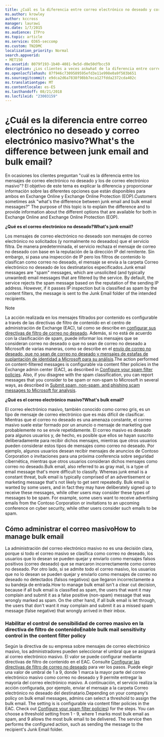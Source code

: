 ```yaml
---
title: ¿Cuál es la diferencia entre correo electrónico no deseado y correo electrónico masivo?
ms.author: krowley
author: kccross
manager: laurawi
ms.date: 1/7/2015
ms.audience: ITPro
ms.topic: article
ms.service: O365-seccomp
ms.custom: TN2DMC
localization_priority: Normal
search.appverid:
- MET150
ms.assetid: 8079f193-1b40-4081-9e5d-d0e50dfbcc59
description: ¿Los clientes a veces askwhat de la diferencia entre correo electrónico no deseado y mensajes de correo electrónico masivo? El propósito de este tema es para explicar la diferencia y para proporcionar información sobre las diferentes opciones que están disponibles para ambos tipos en Exchange Online y Exchange Online Protection (EOP).
ms.openlocfilehash: 87f946c7309589595efd3e11e998e0a9f503b651
ms.sourcegitcommit: e9dca2d6a7838f98bb7eca127fdda2372cda402c
ms.translationtype: MT
ms.contentlocale: es-ES
ms.lasthandoff: 08/21/2018
ms.locfileid: "23003159"
---
```

# <a name="whats-the-difference-between-junk-email-and-bulk-email"></a><span data-ttu-id="4554e-103">¿Cuál es la diferencia entre correo electrónico no deseado y correo electrónico masivo?</span><span class="sxs-lookup"><span data-stu-id="4554e-103">What's the difference between junk email and bulk email?</span></span>

<span data-ttu-id="4554e-p101">En ocasiones los clientes preguntan "cuál es la diferencia entre los mensajes de correo electrónico no deseado y los de correo electrónico masivo"? El objetivo de este tema es explicar la diferencia y proporcionar información sobre las diferentes opciones que están disponibles para ambos en Exchange Online y Exchange Online Protection (EOP).</span><span class="sxs-lookup"><span data-stu-id="4554e-p101">Customers sometimes ask "what's the difference between junk email and bulk email messages?" The purpose of this topic is to explain the difference and to provide information about the different options that are available for both in Exchange Online and Exchange Online Protection (EOP).</span></span>
  
 <span data-ttu-id="4554e-106">**¿Qué es el correo electrónico no deseado?**</span><span class="sxs-lookup"><span data-stu-id="4554e-106">**What's junk email?**</span></span>
  
<span data-ttu-id="4554e-p102">Los mensajes de correo electrónico no deseado son mensajes de correo electrónico no solicitados (y normalmente no deseados) que el servicio filtra. De manera predeterminada, el servicio rechaza el mensaje de correo no deseado con base en la reputación de la dirección IP del remitente. Sin embargo, si pasa una inspección de IP pero los filtros de contenido lo clasifican como correo no deseado, el mensaje se envía a la carpeta Correo electrónico no deseado de los destinatarios especificados.</span><span class="sxs-lookup"><span data-stu-id="4554e-p102">Junk email messages are "spam" messages, which are unsolicited (and typically unwanted) email messages that are filtered by the service. By default, the service rejects the spam message based on the reputation of the sending IP address. However, if it passes IP inspection but is classified as spam by the content filters, the message is sent to the Junk Email folder of the intended recipients.</span></span> 
  
> [!NOTE]
> <span data-ttu-id="4554e-p103">La acción realizada en los mensajes filtrados por contenido es configurable a través de las directivas de filtro de contenido en el centro de administración de Exchange (EAC), tal como se describe en [configurar sus directivas de filtro de correo no deseado](configure-your-spam-filter-policies.md). Además, si no está de acuerdo con la clasificación de spam, puede informar los mensajes que se consideran correo no deseado o que no sean de correo no deseado a Microsoft de varias maneras, como se describe en el [envío de correo no deseado, que no sean de correo no deseado y mensajes de estafas de suplantación de identidad a Microsoft para su análisis](submit-spam-non-spam-and-phishing-scam-messages-to-microsoft-for-analysis.md).</span><span class="sxs-lookup"><span data-stu-id="4554e-p103">The action performed on content-filtered messages is configurable via content filter policies in the Exchange admin center (EAC), as described in [Configure your spam filter policies](configure-your-spam-filter-policies.md). Also, if you disagree with the spam classification, you can report messages that you consider to be spam or non-spam to Microsoft in several ways, as described in [Submit spam, non-spam, and phishing scam messages to Microsoft for analysis](submit-spam-non-spam-and-phishing-scam-messages-to-microsoft-for-analysis.md).</span></span> 
  
 <span data-ttu-id="4554e-112">**¿Qué es el correo electrónico masivo?**</span><span class="sxs-lookup"><span data-stu-id="4554e-112">**What's bulk email?**</span></span>
  
<span data-ttu-id="4554e-p104">El correo electrónico masivo, también conocido como correo gris, es un tipo de mensaje de correo electrónico que es más difícil de clasificar. Mientras que el correo no deseado es una amenaza constante, el correo masivo suele estar formado por un anuncio o mensaje de marketing que probablemente no se envíe repetidamente. El correo masivo es deseado para algunos usuarios y, de hecho, es posible que ellos se hayan suscrito deliberadamente para recibir dichos mensajes, mientras que otros usuarios pueden considerar estos tipos de mensajes como correo no deseado. Por ejemplo, algunos usuarios desean recibir mensajes de anuncios de Contoso Corporation o invitaciones para una próxima conferencia sobre seguridad cibernética, mientras que otros usuarios consideran dichos mensajes como correo no deseado.</span><span class="sxs-lookup"><span data-stu-id="4554e-p104">Bulk email, also referred to as gray mail, is a type of email message that's more difficult to classify. Whereas junk email is a constant threat, bulk email is typically comprised of an advertisement or marketing message that's not likely to get sent repeatedly. Bulk email is wanted by some users, and in fact they may have deliberately signed up to receive these messages, while other users may consider these types of messages to be spam. For example, some users want to receive advertising emails from the Contoso Corporation or invitations to an upcoming conference on cyber security, while other users consider such emails to be spam.</span></span>
  
## <a name="how-to-manage-bulk-email"></a><span data-ttu-id="4554e-117">Cómo administrar el correo masivo</span><span class="sxs-lookup"><span data-stu-id="4554e-117">How to manage bulk email</span></span>

<span data-ttu-id="4554e-p105">La administración del correo electrónico masivo no es una decisión clara, porque si todo el correo masivo se clasifica como correo no deseado, los usuarios que lo desean se pueden quejar y enviarlo como mensajes falsos positivos (correo deseado) que se marcaron incorrectamente como correo no deseado. Por otro lado, si se admite todo el correo masivo, los usuarios que no lo desean se pueden quejar y enviarlo como mensajes de correo no deseado no detectados (falsos negativos) que llegaron incorrectamente a su bandeja de entrada.</span><span class="sxs-lookup"><span data-stu-id="4554e-p105">How to manage bulk email isn't a clear cut decision, because if all bulk email is classified as spam, the users that want it may complain and submit it as a false positive (non-spam) message that was wrongly marked as spam. On the other hand, if all bulk email is let through, the users that don't want it may complain and submit it as a missed spam message (false negative) that wrongly arrived in their inbox.</span></span>
  
### <a name="enable-bulk-mail-sensitivity-control-in-the-content-filter-policy"></a><span data-ttu-id="4554e-120">Habilitar el control de sensibilidad de correo masivo en la directiva de filtro de contenido</span><span class="sxs-lookup"><span data-stu-id="4554e-120">Enable bulk mail sensitivity control in the content filter policy</span></span>

<span data-ttu-id="4554e-p106">Según la directiva de su empresa sobre mensajes de correo electrónico masivo, los administradores pueden seleccionar el umbral que se asignará al correo electrónico masivo. El valor se puede configurar mediante directivas de filtro de contenido en el EAC. Consulte [Configurar las directivas de filtro de correo no deseado](configure-your-spam-filter-policies.md) para ver los pasos. Puede elegir una valor de umbral de 1 a 9, donde 1 marca la mayor parte del correo electrónico masivo como correo no deseado y 9 permite entregar la mayoría del correo electrónico masivo. A continuación, el servicio realiza la acción configurada, por ejemplo, enviar el mensaje a la carpeta Correo electrónico no deseado del destinatario.</span><span class="sxs-lookup"><span data-stu-id="4554e-p106">Depending on your company's policy on bulk email messages, admins can select a threshold to assign the bulk email. The setting is is configurable via content filter policies in the EAC. Check out [Configure your spam filter policies](configure-your-spam-filter-policies.md)) for the steps. You can choose a threshold setting from 1 - 9, where 1 marks most bulk email as spam, and 9 allows the most bulk email to be delivered. The service then performs the configured action, such as sending the message to the recipient's Junk Email folder.</span></span> 
  

